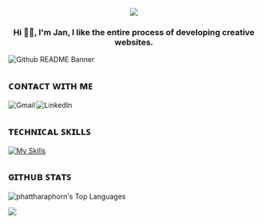 <p align="center">
  <img src="https://capsule-render.vercel.app/api?type=waving&color=gradient&height=100&section=header"/>
</p>

<h3 align="center" padding-top: 525px;> Hi 👋🏻, I'm Jan, I like the entire process of developing creative websites.</h3>

![Github README Banner](https://github.com/user-attachments/assets/58c7c86a-23d1-4ea7-b485-3f39839db76a)

## ᴄᴏɴᴛᴀᴄᴛ ᴡɪᴛʜ ᴍᴇ 
<a href="mailto:phattharaphorn.chd@gmail.com"><img align="left" src="https://img.shields.io/badge/Gmail-D14836?style=for-the-badge&logo=gmail&logoColor=white" alt="Gmail" /></a>
<a href="https://www.linkedin.com/in/phattharaphornch/"><img align="left" src="https://img.shields.io/badge/linkedin-%230077B5.svg?style=for-the-badge&logo=linkedin&logoColor=white" alt="LinkedIn"/></a>

</br>

## ᴛᴇᴄʜɴɪᴄᴀʟ ꜱᴋɪʟʟꜱ
[![My Skills](https://skillicons.dev/icons?i=c,cpp,py,js,typescript,nestjs,nextjs,nodejs,angular,PHP,.Net,react,fastapi,vue,tailwind,docker,postman,mongodb,postgresql,mysql)](https://skillicons.dev)

## ɢɪᴛʜᴜʙ ꜱᴛᴀᴛꜱ
![phattharaphorn's Top Languages](https://github-readme-stats.vercel.app/api/top-langs/?username=rahulbordoloi&hide=Jupyter%20Notebook&theme=radical&show_icons=true&hide_border=true&layout=compact)

<p align="left">
  <img src="https://capsule-render.vercel.app/api?type=waving&color=gradient&height=100&section=footer"/>
</p>
